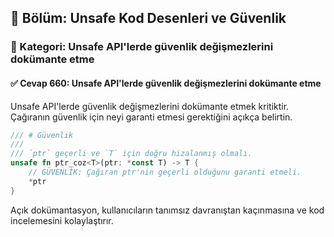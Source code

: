 ## 📘 Bölüm: Unsafe Kod Desenleri ve Güvenlik
### 🔹 Kategori: Unsafe API'lerde güvenlik değişmezlerini dokümante etme
#### ✅ Cevap 660: Unsafe API'lerde güvenlik değişmezlerini dokümante etme

Unsafe API'lerde güvenlik değişmezlerini dokümante etmek kritiktir. Çağıranın güvenlik için neyi garanti etmesi gerektiğini açıkça belirtin.

```rust
/// # Güvenlik
///
/// `ptr` geçerli ve `T` için doğru hizalanmış olmalı.
unsafe fn ptr_coz<T>(ptr: *const T) -> T {
    // GÜVENLİK: Çağıran ptr'nin geçerli olduğunu garanti etmeli.
    *ptr
}
```

Açık dokümantasyon, kullanıcıların tanımsız davranıştan kaçınmasına ve kod incelemesini kolaylaştırır.
